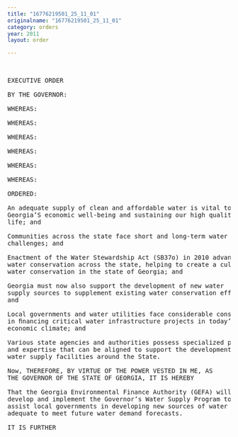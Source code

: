 ```yaml
---
title: "16776219501_25_11_01"
originalname: "16776219501_25_11_01"
category: orders
year: 2011
layout: order

---
```

<pre>
 

EXECUTIVE ORDER

BY THE GOVERNOR:

WHEREAS:

WHEREAS:

WHEREAS:

WHEREAS:

WHEREAS:

WHEREAS:

ORDERED:

An adequate supply of clean and affordable water is vital to
Georgia’S economic well-being and sustaining our high quality of
life; and

Communities across the state face short and long-term water supply
challenges; and

Enactment of the Water Stewardship Act (SB37o) in 2010 advanced
water conservation across the state, helping to create a culture of
water conservation in the state of Georgia; and

Georgia must now also support the development of new water
supply sources to supplement existing water conservation efforts;
and

Local governments and water utilities face considerable constraints
in ﬁnancing critical water infrastructure projects in today’s
economic climate; and

Various state agencies and authorities possess specialized powers
and expertise that can be aligned to support the development of
water supply facilities around the State.

Now, THEREFORE, BY VIRTUE OF THE POWER VESTED IN ME, AS
THE GOVERNOR OF THE STATE OF GEORGIA, IT IS HEREBY

That the Georgia Environmental Finance Authority (GEFA) will
develop and implement the Governor’s Water Supply Program to
assist local governments in developing new sources of water supply
adequate to meet future water demand forecasts.

IT IS FURTHER

</pre>
